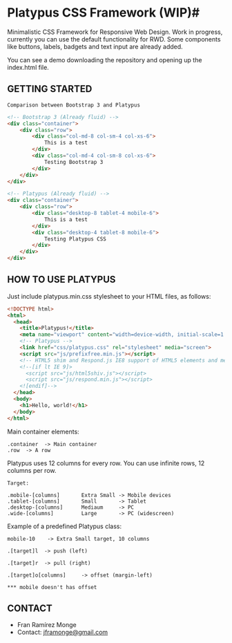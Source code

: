 # Platypus CSS Framework (WIP)#

Minimalistic CSS Framework for Responsive Web Design. Work in progress, currently you can use the default functionality for RWD. Some components like buttons, labels, badgets and text input are already added.

You can see a demo downloading the repository and opening up the index.html file.

## GETTING STARTED ##

	Comparison between Bootstrap 3 and Platypus

```html
<!-- Bootstrap 3 (Already fluid) --> 
<div class="container">
	<div class="row">
		<div class="col-md-8 col-sm-4 col-xs-6">
			This is a test
		</div>
		<div class="col-md-4 col-sm-8 col-xs-6">
			Testing Bootstrap 3
		</div>
	</div>
</div>

<!-- Platypus (Already fluid) --> 
<div class="container"> 
	<div class="row">
		<div class="desktop-8 tablet-4 mobile-6">
			This is a test
		</div>
		<div class="desktop-4 tablet-8 mobile-6">
			Testing Platypus CSS
		</div>
	</div>
</div>
```

## HOW TO USE PLATYPUS ##

Just include platypus.min.css stylesheet to your HTML files, as follows:

```html
<!DOCTYPE html>
<html>
  <head>
    <title>Platypus!</title>
    <meta name="viewport" content="width=device-width, initial-scale=1.0">
    <!-- Platypus -->
    <link href="css/platypus.css" rel="stylesheet" media="screen">    
    <script src="js/prefixfree.min.js"></script>
    <!-- HTML5 shim and Respond.js IE8 support of HTML5 elements and media queries -->
    <!--[if lt IE 9]>
      <script src="js/html5shiv.js"></script>
      <script src="js/respond.min.js"></script>
    <![endif]-->    
  </head>
  <body>
    <h1>Hello, world!</h1>
  </body>
</html>
```

Main container elements:

	.container  -> Main container
	.row  -> A row

Platypus uses 12 columns for every row. You can use infinite rows, 12 columns per row. 

	Target:

	.mobile-[columns] 		Extra Small -> Mobile devices 
	.tablet-[columns] 		Small       -> Tablet
	.desktop-[columns] 		Mediaum     -> PC
	.wide-[columns] 		Large       -> PC (widescreen) 

Example of a predefined Platypus class: 

	mobile-10    -> Extra Small target, 10 columns 

	.[target]l 	-> push (left)

	.[target]r 	-> pull (right)

	.[target]o[columns] 	-> offset (margin-left)

	*** mobile doesn't has offset

## CONTACT ##

* Fran Ramírez Monge
* Contact: jframonge@gmail.com